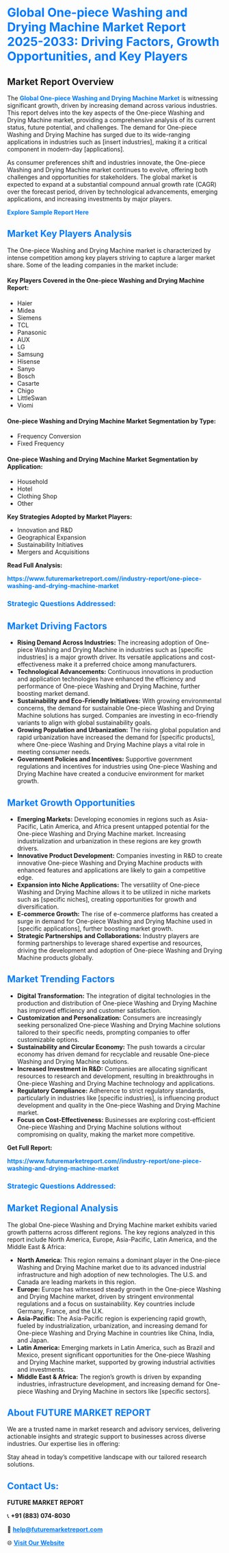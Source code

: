 <h1 style="color: #007BFF;">Global One-piece Washing and Drying Machine Market Report 2025-2033: Driving Factors, Growth Opportunities, and Key Players</h1>

<section id="overview">
<h2>Market Report Overview</h2>
<p>The <a href="https://www.futuremarketreport.com//industry-report/one-piece-washing-and-drying-machine-market" style="color: #007BFF; text-decoration: none;"><strong>Global One-piece Washing and Drying Machine Market</strong></a> is witnessing significant growth, driven by increasing demand across various industries. This report delves into the key aspects of the One-piece Washing and Drying Machine market, providing a comprehensive analysis of its current status, future potential, and challenges. The demand for One-piece Washing and Drying Machine has surged due to its wide-ranging applications in industries such as [insert industries], making it a critical component in modern-day [applications].</p>
<p>As consumer preferences shift and industries innovate, the One-piece Washing and Drying Machine market continues to evolve, offering both challenges and opportunities for stakeholders. The global market is expected to expand at a substantial compound annual growth rate (CAGR) over the forecast period, driven by technological advancements, emerging applications, and increasing investments by major players.</p>
</section>

<section id="overview">
<p><a href="https://www.futuremarketreport.com//request-sample/reportId=52491" style="color: #007BFF; text-decoration: none;"><strong>Explore Sample Report Here</strong></a></p>
</section>

<section id="key-players">
<h2 style="color: #007BFF;">Market Key Players Analysis</h2>
<p>The One-piece Washing and Drying Machine market is characterized by intense competition among key players striving to capture a larger market share. Some of the leading companies in the market include:</p>
<h4>Key Players Covered in the One-piece Washing and Drying Machine Report:</h4>
<ul><li>Haier</li><li>Midea</li><li>Siemens</li><li>TCL</li><li>Panasonic</li><li>AUX</li><li>LG</li><li>Samsung</li><li>Hisense</li><li>Sanyo</li><li>Bosch</li><li>Casarte</li><li>Chigo</li><li>LittleSwan</li><li>Viomi</li></ul>
<h4>One-piece Washing and Drying Machine Market Segmentation by Type:</h4>
<ul><li>Frequency Conversion</li><li>Fixed Frequency</li></ul>

<h4>One-piece Washing and Drying Machine Market Segmentation by Application:</h4>
<ul><li>Household</li><li>Hotel</li><li>Clothing Shop</li><li>Other</li></ul>
<p><strong>Key Strategies Adopted by Market Players:</strong></p>
<ul>
<li>Innovation and R&D</li>
<li>Geographical Expansion</li>
<li>Sustainability Initiatives</li>
<li>Mergers and Acquisitions</li>
</ul>
</section>

<section>
<p><strong>Read Full Analysis: </strong></p><a href="https://www.futuremarketreport.com//industry-report/one-piece-washing-and-drying-machine-market" style="color: #007BFF; text-decoration: none;"><strong>https://www.futuremarketreport.com//industry-report/one-piece-washing-and-drying-machine-market</strong></a>
<h3 style="color: #007BFF;">Strategic Questions Addressed:</h3>
</section>

<section id="driving-factors">
<h2 style="color: #007BFF;">Market Driving Factors</h2>
<ul>
<li><strong>Rising Demand Across Industries:</strong> The increasing adoption of One-piece Washing and Drying Machine in industries such as [specific industries] is a major growth driver. Its versatile applications and cost-effectiveness make it a preferred choice among manufacturers.</li>
<li><strong>Technological Advancements:</strong> Continuous innovations in production and application technologies have enhanced the efficiency and performance of One-piece Washing and Drying Machine, further boosting market demand.</li>
<li><strong>Sustainability and Eco-Friendly Initiatives:</strong> With growing environmental concerns, the demand for sustainable One-piece Washing and Drying Machine solutions has surged. Companies are investing in eco-friendly variants to align with global sustainability goals.</li>
<li><strong>Growing Population and Urbanization:</strong> The rising global population and rapid urbanization have increased the demand for [specific products], where One-piece Washing and Drying Machine plays a vital role in meeting consumer needs.</li>
<li><strong>Government Policies and Incentives:</strong> Supportive government regulations and incentives for industries using One-piece Washing and Drying Machine have created a conducive environment for market growth.</li>
</ul>
</section>

<section id="growth-opportunities">
<h2 style="color: #007BFF;">Market Growth Opportunities</h2>
<ul>
<li><strong>Emerging Markets:</strong> Developing economies in regions such as Asia-Pacific, Latin America, and Africa present untapped potential for the One-piece Washing and Drying Machine market. Increasing industrialization and urbanization in these regions are key growth drivers.</li>
<li><strong>Innovative Product Development:</strong> Companies investing in R&D to create innovative One-piece Washing and Drying Machine products with enhanced features and applications are likely to gain a competitive edge.</li>
<li><strong>Expansion into Niche Applications:</strong> The versatility of One-piece Washing and Drying Machine allows it to be utilized in niche markets such as [specific niches], creating opportunities for growth and diversification.</li>
<li><strong>E-commerce Growth:</strong> The rise of e-commerce platforms has created a surge in demand for One-piece Washing and Drying Machine used in [specific applications], further boosting market growth.</li>
<li><strong>Strategic Partnerships and Collaborations:</strong> Industry players are forming partnerships to leverage shared expertise and resources, driving the development and adoption of One-piece Washing and Drying Machine products globally.</li>
</ul>
</section>

<section id="trending-factors">
<h2 style="color: #007BFF;">Market Trending Factors</h2>
<ul>
<li><strong>Digital Transformation:</strong> The integration of digital technologies in the production and distribution of One-piece Washing and Drying Machine has improved efficiency and customer satisfaction.</li>
<li><strong>Customization and Personalization:</strong> Consumers are increasingly seeking personalized One-piece Washing and Drying Machine solutions tailored to their specific needs, prompting companies to offer customizable options.</li>
<li><strong>Sustainability and Circular Economy:</strong> The push towards a circular economy has driven demand for recyclable and reusable One-piece Washing and Drying Machine solutions.</li>
<li><strong>Increased Investment in R&D:</strong> Companies are allocating significant resources to research and development, resulting in breakthroughs in One-piece Washing and Drying Machine technology and applications.</li>
<li><strong>Regulatory Compliance:</strong> Adherence to strict regulatory standards, particularly in industries like [specific industries], is influencing product development and quality in the One-piece Washing and Drying Machine market.</li>
<li><strong>Focus on Cost-Effectiveness:</strong> Businesses are exploring cost-efficient One-piece Washing and Drying Machine solutions without compromising on quality, making the market more competitive.</li>
</ul>
</section>

<section>
<p><strong>Get Full Report: </strong></p><a href="https://www.futuremarketreport.com//industry-report/one-piece-washing-and-drying-machine-market" style="color: #007BFF; text-decoration: none;"><strong>https://www.futuremarketreport.com//industry-report/one-piece-washing-and-drying-machine-market</strong></a>
<h3 style="color: #007BFF;">Strategic Questions Addressed:</h3>
</section>


<section id="regional-analysis">
<h2 style="color: #007BFF;">Market Regional Analysis</h2>
<p>The global One-piece Washing and Drying Machine market exhibits varied growth patterns across different regions. The key regions analyzed in this report include North America, Europe, Asia-Pacific, Latin America, and the Middle East & Africa:</p>
<ul>
<li><strong>North America:</strong> This region remains a dominant player in the One-piece Washing and Drying Machine market due to its advanced industrial infrastructure and high adoption of new technologies. The U.S. and Canada are leading markets in this region.</li>
<li><strong>Europe:</strong> Europe has witnessed steady growth in the One-piece Washing and Drying Machine market, driven by stringent environmental regulations and a focus on sustainability. Key countries include Germany, France, and the U.K.</li>
<li><strong>Asia-Pacific:</strong> The Asia-Pacific region is experiencing rapid growth, fueled by industrialization, urbanization, and increasing demand for One-piece Washing and Drying Machine in countries like China, India, and Japan.</li>
<li><strong>Latin America:</strong> Emerging markets in Latin America, such as Brazil and Mexico, present significant opportunities for the One-piece Washing and Drying Machine market, supported by growing industrial activities and investments.</li>
<li><strong>Middle East & Africa:</strong> The region’s growth is driven by expanding industries, infrastructure development, and increasing demand for One-piece Washing and Drying Machine in sectors like [specific sectors].</li>
</ul>
</section>

<footer>
<h2 style="color: #007BFF;">About FUTURE MARKET REPORT</h2>
<p>We are a trusted name in market research and advisory services, delivering actionable insights and strategic support to businesses across diverse industries. Our expertise lies in offering:</p>

<p>Stay ahead in today’s competitive landscape with our tailored research solutions.</p>

<h2 style="color: #007BFF;">Contact Us:</h2>
<p><strong>FUTURE MARKET REPORT</strong></p>
<p>📞 <strong>+91 (883) 074-8030</strong></p>
<p>📧 <strong><a href="mailto:help@futuremarketreport.com" style="color: #007BFF;">help@futuremarketreport.com</a></strong></p>
<p>🌐 <strong><a href="https://www.futuremarketreport.com/" style="color: #007BFF;">Visit Our Website</a></strong></p>
</footer>